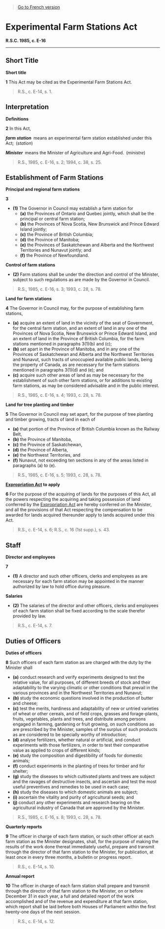 > [Go to French version](/fr/Lois/Lois%20révisées%20du%20Canada/E/E-16.md)

# Experimental Farm Stations Act

**R.S.C. 1985, c. E-16**


----------



## Short Title



**Short title**

**1** This Act may be cited as the Experimental Farm Stations Act.
> R.S., c. E-14, s. 1.





## Interpretation



**Definitions**

**2** In this Act,

***farm station*** means an experimental farm station established under this Act; (*station*)

***Minister*** means the Minister of Agriculture and Agri-Food. (*ministre*)
> R.S., 1985, c. E-16, s. 2; 1994, c. 38, s. 25.





## Establishment of Farm Stations



**Principal and regional farm stations**

**3** 

- **(1)** The Governor in Council may establish a farm station for
	- **(a)** the Provinces of Ontario and Quebec jointly, which shall be the principal or central farm station;
	- **(b)** the Provinces of Nova Scotia, New Brunswick and Prince Edward Island jointly;
	- **(c)** the Province of British Columbia;
	- **(d)** the Province of Manitoba;
	- **(e)** the Provinces of Saskatchewan and Alberta and the Northwest Territories and Nunavut jointly; and
	- **(f)** the Province of Newfoundland.

**Control of farm stations**

- **(2)** Farm stations shall be under the direction and control of the Minister, subject to such regulations as are made by the Governor in Council.
> R.S., 1985, c. E-16, s. 3; 1993, c. 28, s. 78.





**Land for farm stations**

**4** The Governor in Council may, for the purpose of establishing farm stations,
- **(a)** acquire an extent of land in the vicinity of the seat of Government, for the central farm station, and an extent of land in any one of the Provinces of Nova Scotia, New Brunswick or Prince Edward Island, and an extent of land in the Province of British Columbia, for the farm stations mentioned in paragraphs 3(1)(b) and (c);
- **(b)** set apart in the Province of Manitoba, and in any one of the Provinces of Saskatchewan and Alberta and the Northwest Territories and Nunavut, such tracts of unoccupied available public lands, being the property of Canada, as are necessary for the farm stations mentioned in paragraphs 3(1)(d) and (e); and
- **(c)** acquire such other areas of land as may be necessary for the establishment of such other farm stations, or for additions to existing farm stations, as may be considered advisable and in the public interest.
> R.S., 1985, c. E-16, s. 4; 1993, c. 28, s. 78.





**Land for tree planting and timber**

**5** The Governor in Council may set apart, for the purpose of tree planting and timber growing, tracts of land in each of
- **(a)** that portion of the Province of British Columbia known as the Railway Belt,
- **(b)** the Province of Manitoba,
- **(c)** the Province of Saskatchewan,
- **(d)** the Province of Alberta,
- **(e)** the Northwest Territories, and
- **(f)** Nunavut,
not exceeding ten sections in any of the areas listed in paragraphs (a) to (e).
> R.S., 1985, c. E-16, s. 5; 1993, c. 28, s. 78.





**[Expropriation Act](/en/Acts/Revised%20Statutes%20of%20Canada/E/E-21.md) to apply**

**6** For the purpose of the acquiring of lands for the purposes of this Act, all the powers respecting the acquiring and taking possession of land conferred by the [Expropriation Act](/en/Acts/Revised%20Statutes%20of%20Canada/E/E-21.md) are hereby conferred on the Minister, and all the provisions of that Act respecting the compensation to be awarded for lands acquired thereunder apply to lands acquired under this Act.
> R.S., c. E-14, s. 6; R.S., c. 16 (1st supp.), s. 43.





## Staff



**Director and employees**

**7** 

- **(1)** A director and such other officers, clerks and employees as are necessary for each farm station may be appointed in the manner authorized by law to hold office during pleasure.

**Salaries**

- **(2)** The salaries of the director and other officers, clerks and employees of each farm station shall be fixed according to the scale therefor provided by law.
> R.S., c. E-14, s. 7.





## Duties of Officers



**Duties of officers**

**8** Such officers of each farm station as are charged with the duty by the Minister shall
- **(a)** conduct research and verify experiments designed to test the relative value, for all purposes, of different breeds of stock and their adaptability to the varying climatic or other conditions that prevail in the various provinces and in the Northwest Territories and Nunavut;
- **(b)** study the economic questions involved in the production of butter and cheese;
- **(c)** test the merits, hardiness and adaptability of new or untried varieties of wheat or other cereals, and of field crops, grasses and forage-plants, fruits, vegetables, plants and trees, and distribute among persons engaged in farming, gardening or fruit growing, on such conditions as are prescribed by the Minister, samples of the surplus of such products as are considered to be specially worthy of introduction;
- **(d)** analyse fertilizers, whether natural or artificial, and conduct experiments with those fertilizers, in order to test their comparative value as applied to crops of different kinds;
- **(e)** study the composition and digestibility of foods for domestic animals;
- **(f)** conduct experiments in the planting of trees for timber and for shelter;
- **(g)** study the diseases to which cultivated plants and trees are subject and the ravages of destructive insects, and ascertain and test the most useful preventives and remedies to be used in each case;
- **(h)** study the diseases to which domestic animals are subject;
- **(i)** ascertain the vitality and purity of agricultural seeds; and
- **(j)** conduct any other experiments and research bearing on the agricultural industry of Canada that are approved by the Minister.
> R.S., 1985, c. E-16, s. 8; 1993, c. 28, s. 78.





**Quarterly reports**

**9** The officer in charge of each farm station, or such other officer at each farm station as the Minister designates, shall, for the purpose of making the results of the work done thereat immediately useful, prepare and transmit through the director of that farm station to the Minister, for publication, at least once in every three months, a bulletin or progress report.
> R.S., c. E-14, s. 10.





**Annual report**

**10** The officer in charge of each farm station shall prepare and transmit through the director of that farm station to the Minister, on or before December 31 in each year, a full and detailed report of the work accomplished and of the revenue and expenditure at that farm station, which report shall be laid before both Houses of Parliament within the first twenty-one days of the next session.
> R.S., c. E-14, s. 12.




